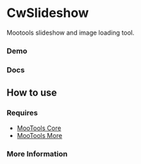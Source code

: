 CwSlideshow
===========

Mootools slideshow and image loading tool.

### Demo

### Docs

How to use
----------

### Requires

* [MooTools Core](http://mootools.net/core)
* [MooTools More](http://mootools.net/more)

### More Information

	
